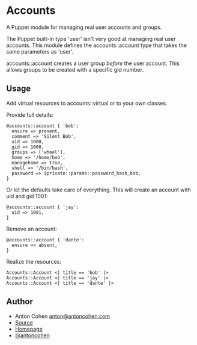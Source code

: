 # Accounts #

A Puppet module for managing real user accounts and groups.

The Puppet built-in type 'user' isn't very good at managing real
user accounts. This module defines the accounts::account type that
takes the same parameters as 'user'.

accounts::account creates a user group *before* the user account. This allows groups to be created with a specific gid number.

## Usage ##

Add virtual resources to accounts::virtual or to your own classes.

Provide full details:

    @accounts::account { 'bob':
      ensure => present,
      comment => 'Silent Bob',
      uid => 1000,
      gid => 1000,
      groups => ['wheel'],
      home => '/home/bob',
      managehome => true,
      shell => '/bin/bash',
      password => $private::params::password_hash_bob,
    }

Or let the defaults take care of everything.
This will create an account with uid and gid 1001:

    @accounts::account { 'jay':
      uid => 1001,
    }

Remove an account:

    @accounts::account { 'dante':
      ensure => absent,
    }

Realize the resources:

    Accounts::Account <| title == 'bob' |>
    Accounts::Account <| title == 'jay' |>
    Accounts::Account <| title == 'dante' |>

## Author ##

* Anton Cohen <anton@antoncohen.com>
* [Source](https://github.com/antoncohen/puppet-accounts)
* [Homepage](http://www.antoncohen.com/)
* [@antoncohen](http://twitter.com/antoncohen)
